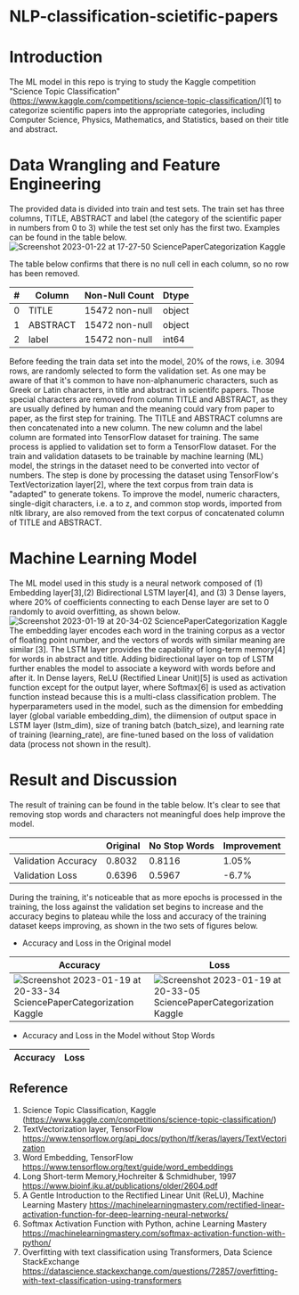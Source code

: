 # NLP-classification-scietific-papers
# Introduction
The ML model in this repo is trying to study the Kaggle competition "Science Topic Classification" (https://www.kaggle.com/competitions/science-topic-classification/)[1] to categorize scientific papers into the appropriate categories, including Computer Science, Physics, Mathematics, and Statistics, based on their title and abstract.

# Data Wrangling and Feature Engineering
The provided data is divided into train and test sets. The train set has three columns, TITLE, ABSTRACT and label (the category of the scientific paper in numbers from 0 to 3) while the test set only has the first two. Examples can be found in the table below.   
![Screenshot 2023-01-22 at 17-27-50 SciencePaperCategorization Kaggle](https://user-images.githubusercontent.com/30448897/213952845-53dfe18b-8b4c-4529-87a4-c175bfed4894.png)

The table below confirms that there is no null cell in each column, so no row has been removed.

|#  |Column|   Non-Null Count |Dtype| 
|---|------|------------------|-----|
| 0 |TITLE |    15472 non-null|object|
| 1 |ABSTRACT|  15472 non-null|object|
| 2 |label|     15472 non-null|int64|

Before feeding the train data set into the model, 20% of the rows, i.e. 3094 rows, are randomly selected to form the validation set. As one may be aware of that it's common to have non-alphanumeric characters, such as Greek or Latin characters, in title and abstract in scientifc papers. Those special characters are removed from column TITLE and ABSTRACT, as they are usually defined by human and the meaning could vary from paper to paper, as the first step for training. The TITLE and ABSTRACT columns are then concatenated into a new column. The new column and the label column are formated into TensorFlow dataset for training. The same process is applied to validation set to form a TensorFlow dataset. For the train and validation datasets to be trainable by machine learning (ML) model, the strings in the dataset need to be converted into vector of numbers. The step is done by processing the dataset using TensorFlow's TextVectorization layer[2], where the text corpus from train data is "adapted" to generate tokens.
To improve the model, numeric characters, single-digit characters, i.e. a to z, and common stop words, imported from nltk library, are also removed from the text corpus of concatenated column of TITLE and ABSTRACT. 

# Machine Learning Model
The ML model used in this study is a neural network composed of (1) Embedding layer[3],(2) Bidirectional LSTM layer[4], and (3) 3 Dense layers, where 20% of coefficients connecting to each Dense layer are set to 0 randomly to avoid overfitting, as shown below.
![Screenshot 2023-01-19 at 20-34-02 SciencePaperCategorization Kaggle](https://user-images.githubusercontent.com/30448897/213840275-f5038209-caa8-4913-960d-810154f0349e.png)   
The embedding layer encodes each word in the training corpus as a vector of floating point number, and the vectors of words with similar meaning are similar [3]. The LSTM layer provides the capability of long-term memory[4] for words in abstract and title. Adding bidirectional layer on top of LSTM further enables the model to associate a keyword with words before and after it. In Dense layers, ReLU (Rectified Linear Unit)[5] is used as activation function except for the output layer, where Softmax[6] is used as activation function instead because this is a multi-class classification problem.
The hyperparameters used in the model, such as the dimension for embedding layer (global variable embedding_dim), the diimension of output space in LSTM layer (lstm_dim), size of traning batch (batch_size), and learning rate of training (learning_rate), are fine-tuned based on the loss of validation data (process not shown in the result). 

# Result and Discussion
The result of training can be found in the table below. It's clear to see that removing stop words and characters not meaningful does help improve the model.   

|   |Original|No Stop Words|Improvement|
|---|--------|----|---|
|Validation Accuracy|0.8032|0.8116|1.05%|
|Validation Loss|0.6396|0.5967|-6.7%|

During the training, it's noticeable that as more epochs is processed in the training, the loss against the validation set begins to increase and the accuracy begins to plateau while the loss and accuracy of the training dataset keeps improving, as shown in the two sets of figures below.   
- Accuracy and Loss in the Original model

|Accuracy|Loss|
|---|---|
|![Screenshot 2023-01-19 at 20-33-34 SciencePaperCategorization Kaggle](https://user-images.githubusercontent.com/30448897/213957856-e221412f-13c7-4d2c-bb28-28c4a5b1dceb.png)|![Screenshot 2023-01-19 at 20-33-05 SciencePaperCategorization Kaggle](https://user-images.githubusercontent.com/30448897/213957866-e3177d4b-28a3-4d38-a82e-dd0d7ccb4ca2.png)|


- Accuracy and Loss in the Model without Stop Words

|Accuracy|Loss|
|---|---|


## Reference
1. Science Topic Classification, Kaggle (https://www.kaggle.com/competitions/science-topic-classification/)   
2. TextVectorization layer, TensorFlow https://www.tensorflow.org/api_docs/python/tf/keras/layers/TextVectorization
3. Word Embedding, TensorFlow https://www.tensorflow.org/text/guide/word_embeddings
4. Long Short-term Memory,Hochreiter & Schmidhuber, 1997 https://www.bioinf.jku.at/publications/older/2604.pdf
5. A Gentle Introduction to the Rectified Linear Unit (ReLU), Machine Learning Mastery https://machinelearningmastery.com/rectified-linear-activation-function-for-deep-learning-neural-networks/
6. Softmax Activation Function with Python, achine Learning Mastery https://machinelearningmastery.com/softmax-activation-function-with-python/
7. Overfitting with text classification using Transformers, Data Science StackExchange https://datascience.stackexchange.com/questions/72857/overfitting-with-text-classification-using-transformers
 
